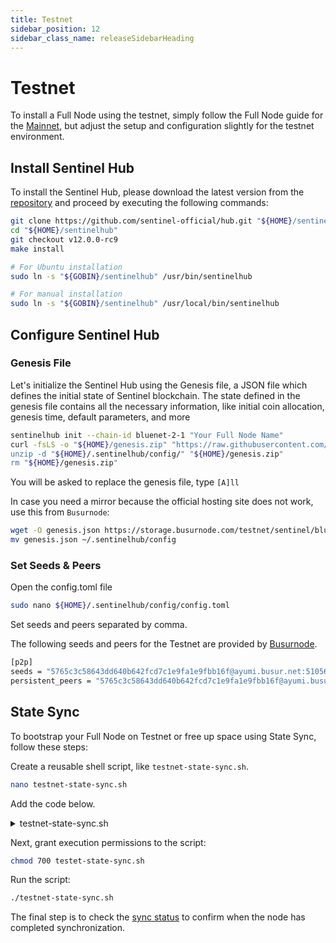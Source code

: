 ```yaml
---
title: Testnet
sidebar_position: 12
sidebar_class_name: releaseSidebarHeading
---
```


# Testnet

To install a Full Node using the testnet, simply follow the Full Node guide for the [Mainnet](/full-node-setup), but adjust the setup and configuration slightly for the testnet environment.

## Install Sentinel Hub

To install the Sentinel Hub, please download the latest version from the [repository](https://github.com/sentinel-official/hub/releases) and proceed by executing the following commands:

```bash
git clone https://github.com/sentinel-official/hub.git "${HOME}/sentinelhub"
cd "${HOME}/sentinelhub"
git checkout v12.0.0-rc9
make install

# For Ubuntu installation
sudo ln -s "${GOBIN}/sentinelhub" /usr/bin/sentinelhub

# For manual installation
sudo ln -s "${GOBIN}/sentinelhub" /usr/local/bin/sentinelhub
```

## Configure Sentinel Hub

### Genesis File

Let's initialize the Sentinel Hub using the Genesis file, a JSON file which defines the initial state of Sentinel blockchain. The state defined in the genesis file contains all the necessary information, like initial coin allocation, genesis time, default parameters, and more

```bash
sentinelhub init --chain-id bluenet-2-1 "Your Full Node Name"
curl -fsLS -o "${HOME}/genesis.zip" "https://raw.githubusercontent.com/sentinel-official/networks/refs/heads/main/bluenet-2-1/genesis.json
unzip -d "${HOME}/.sentinelhub/config/" "${HOME}/genesis.zip"
rm "${HOME}/genesis.zip"
```

You will be asked to replace the genesis file, type `[A]ll`

In case you need a mirror because the official hosting site does not work, use this from `Busurnode`:

```bash
wget -O genesis.json https://storage.busurnode.com/testnet/sentinel/bluenet-2-1/genesis.json --inet4-only
mv genesis.json ~/.sentinelhub/config
```

### Set Seeds & Peers

Open the config.toml file

```bash
sudo nano ${HOME}/.sentinelhub/config/config.toml
```

Set seeds and peers separated by comma.

The following seeds and peers for the Testnet are provided by [Busurnode](https://busurnode.com/network/testnet/sentinel).

```bash title="${HOME}/.sentinelhub/config/config.toml"
[p2p]
seeds = "5765c3c58643dd640b642fcd7c1e9fa1e9fbb16f@ayumi.busur.net:51056"
persistent_peers = "5765c3c58643dd640b642fcd7c1e9fa1e9fbb16f@ayumi.busur.net:51056,25ef256b3e2f6857fdbaa9bf2c8340374421e248@hana.busur.net:51056"
```

## State Sync

To bootstrap your Full Node on Testnet or free up space using State Sync, follow these steps:

Create a reusable shell script, like `testnet-state-sync.sh`.

```bash
nano testnet-state-sync.sh
```

Add the code below.

<details>
<summary>testnet-state-sync.sh</summary>
<p>

```bash
#!/bin/bash

# Service Name (update this if you use service name other than 'sentinelhub', such as 'cosmovisor')
SERVICE_NAME=sentinelhub

SNAP_RPC="https://rpc-sentinel-testnet.busurnode.com:443"

# Fetch block data from RPC
echo "Fetching trusted block data from RPC..."
LATEST_HEIGHT=$(curl -s $SNAP_RPC/block | jq -r .result.block.header.height); \
BLOCK_HEIGHT=$((LATEST_HEIGHT - 2000)); \
TRUST_HASH=$(curl -s "$SNAP_RPC/block?height=$BLOCK_HEIGHT" | jq -r .result.block_id.hash)

echo "Update config with latest block from RPC..."
sed -i.bak -E "s|^(enable[[:space:]]+=[[:space:]]+).*$|\1true| ; \
s|^(rpc_servers[[:space:]]+=[[:space:]]+).*$|\1\"$SNAP_RPC,$SNAP_RPC\"| ; \
s|^(trust_height[[:space:]]+=[[:space:]]+).*$|\1$BLOCK_HEIGHT| ; \
s|^(trust_hash[[:space:]]+=[[:space:]]+).*$|\1\"$TRUST_HASH\"|" $HOME/.sentinelhub/config/config.toml

# Stop the sentinel service
echo "Stopping the sentinel service..."
sudo service $SERVICE_NAME stop

# Copy the validator state JSON file
echo "Backing up validator state..."
cd $HOME
cp ~/.sentinelhub/data/priv_validator_state.json ~/.sentinelhub/priv_validator_state.json

# Reset Tendermint state
sentinelhub tendermint unsafe-reset-all --home $HOME/.sentinelhub --keep-addr-book

# Replace priv_validator_state from backup
echo "Recover validator state from backup..."
cp ~/.sentinelhub/priv_validator_state.json ~/.sentinelhub/data/priv_validator_state.json

# Start the sentinel service
echo "Starting the sentinel service..."
sudo service $SERVICE_NAME start
echo "Process complete."
```

</p>
</details>

Next, grant execution permissions to the script:

```bash
chmod 700 testet-state-sync.sh
```

Run the script:

```bash
./testnet-state-sync.sh
```

The final step is to check the [sync status](/full-node-setup/node-run#check-sync-status) to confirm when the node has completed synchronization.